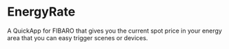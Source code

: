 # EnergyRate
A QuickApp for FIBARO that gives you the current spot price in your energy area that you can easy trigger scenes or devices.
